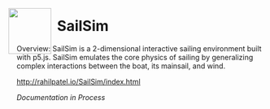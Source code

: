 <img src="https://raw.githubusercontent.com/rahil-p/rahil-site/master/images/sail.png" width="84" height="90" style="margin-top:38px; margin-left:-16px; position:absolute;">

<br />
<h1>
  &nbsp;&nbsp;&nbsp;&nbsp;&nbsp;&nbsp;&nbsp;&nbsp;&nbsp;&nbsp;&nbsp;&nbsp;SailSim
</h1>

Overview:  SailSim is a 2-dimensional interactive sailing environment built with p5.js.  SailSim emulates the core physics of sailing by generalizing complex interactions between the boat, its mainsail, and wind.

http://rahilpatel.io/SailSim/index.html

*Documentation in Process*
